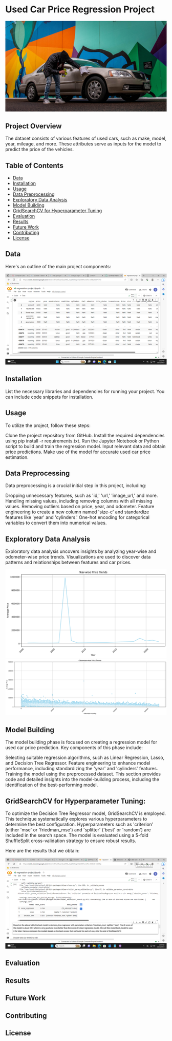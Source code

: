 # Used Car Price Regression Project

![Shakira](https://github.com/shahriar-math1364/data-science-/blob/main/Project1/usedcar.jpg)

## Project Overview
The dataset consists of various features of used cars, such as make, model, year, mileage, and more. These attributes serve as inputs for the model to predict the price of the vehicles.

## Table of Contents
- [Data](#data)
- [Installation](#installation)
- [Usage](#usage)
- [Data Preprocessing](#data-preprocessing)
- [Exploratory Data Analysis](#exploratory-data-analysis)
- [Model Building](#model-building)
- [GridSearchCV for Hyperparameter Tuning](#gridsearchcv-for-hyperparameter-tuning) 
- [Evaluation](#evaluation)
- [Results](#results)
- [Future Work](#future-work)
- [Contributing](#contributing)
- [License](#license)

## Data
 Here's an outline of the main project components:

![data](https://github.com/shahriar-math1364/data-science-/blob/main/Project1/Screenshot.png)

## Installation
List the necessary libraries and dependencies for running your project. You can include code snippets for installation.

## Usage

To utilize the project, follow these steps:

Clone the project repository from GitHub.
Install the required dependencies using pip install -r requirements.txt.
Run the Jupyter Notebook or Python script to build and train the regression model.
Input relevant data and obtain price predictions.
Make use of the model for accurate used car price estimation.

## Data Preprocessing

Data preprocessing is a crucial initial step in this project, including:

Dropping unnecessary features, such as 'id,' 'url,' 'image_url,' and more.
Handling missing values, including removing columns with all missing values.
Removing outliers based on price, year, and odometer.
Feature engineering to create a new column named 'size-c' and standardize features like 'year' and 'cylinders.'
One-hot encoding for categorical variables to convert them into numerical values.



## Exploratory Data Analysis
Exploratory data analysis uncovers insights by analyzing year-wise and odometer-wise price trends. Visualizations are used to discover data patterns and relationships between features and car prices.

![year-wise trend](https://github.com/shahriar-math1364/data-science-/blob/main/Project1/year-wise-trend.png)
![odometer reading vs price](https://github.com/shahriar-math1364/data-science-/blob/main/Project1/odometer-price.png)

## Model Building
The model building phase is focused on creating a regression model for used car price prediction. Key components of this phase include:

Selecting suitable regression algorithms, such as Linear Regression, Lasso, and Decision Tree Regressor.
Feature engineering to enhance model performance, including standardizing the 'year' and 'cylinders' features.
Training the model using the preprocessed dataset.
This section provides code and detailed insights into the model-building process, including the identification of the best-performing model.



## GridSearchCV for Hyperparameter Tuning:
To optimize the Decision Tree Regressor model, GridSearchCV is employed. This technique systematically explores various hyperparameters to determine the best configuration.
Hyperparameters such as 'criterion' (either 'mse' or 'friedman_mse') and 'splitter' ('best' or 'random') are included in the search space.
The model is evaluated using a 5-fold ShuffleSplit cross-validation strategy to ensure robust results.

Here are the results that we obtain:

![results](https://github.com/shahriar-math1364/data-science-/blob/main/Project1/result.png)

## Evaluation


## Results


## Future Work


## Contributing

## License


